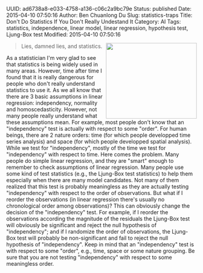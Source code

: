 UUID: ad6738a8-e033-4758-a136-c06c2a9bc79e
Status: published
Date: 2015-04-10 07:50:16
Author: Ben Chuanlong Du
Slug: statistics-traps
Title: Don't Do Statistics If You Don't Really Undestand It
Category: AI
Tags: statistics, independence, linear model, linear regression, hypothesis test, Ljung-Box test
Modified: 2015-04-10 07:50:16

<img src="http://dclong.github.io/media/statistics/lie.jpg" height="200" width="240" align="right"/>

> Lies, damned lies, and statistics.

As a statistician I'm very glad to see 
that statistics is being widely used in many areas.
However, 
time after time I found that it is really dangerous 
for people who don't really understand statistics to use it.
As we all know that there are 3 basic assumptions in linear regression:
independency, normality and homoscedasticity.
However, not many people really understand what these assumptions mean.
For example, 
most people don't know that an "independency" test is actually with respect to some "order".
For human beings, there are 2 nature orders: time 
(for which people developped time series analysis) 
and space (for which people developped spatial analysis).
While we test for "independency", 
mostly of the time we test for "independency" with respect to time. 
Here comes the problem. 
Many people do simple linear regression, 
and they are "smart" enough to remember to check assumptions of linear regression. 
Many people use some kind of test statistics 
(e.g., the Ljung-Box test statistics) to help them 
especially when there are many model candidates. 
Not many of them realized that this test is probably meaningless 
as they are actually testing "independency" with respect to the order of observations. 
But what if I reorder the observations 
(in linear regression there's usually no chronological order among observations)? 
This can obviously change the decision of the "independency" test. 
For example, 
if I reorder the observations according the magnitude of the residuals 
the Ljung-Box test will obviously be significant 
and reject the null hypothesis of "independency";
and if I randomize the order of observations, 
the Ljung-Box test will probably be non-significant 
and fail to reject the null hypothesis of "independency".
Keep in mind that an "independency" test is with respect to some "order",
e.g., time, space or some nature grouping.
Be sure that you are not testing "independency" with respect to some meaningless order.



